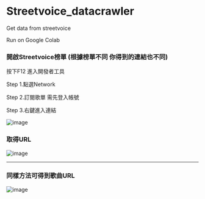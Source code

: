 # Streetvoice_datacrawler
Get data from streetvoice

Run on Google Colab
### 開啟Streetvoice榜單 (根據榜單不同 你得到的連結也不同)

按下F12 進入開發者工具

Step 1.點選Network

Step 2.訂閱歌單 需先登入帳號

Step 3.右鍵進入連結

![image](https://github.com/KidLiumingjie/Streetvoice_datacrawler/assets/108582775/b5e7cf62-4b90-483a-a707-9ef983830fb2)

### 取得URL

![image](https://github.com/KidLiumingjie/Streetvoice_datacrawler/assets/108582775/ed1d1906-e308-4e21-b070-64b455cf0ed3)

-------------------------------------------------------------------

### 同樣方法可得到歌曲URL

![image](https://github.com/KidLiumingjie/Streetvoice_datacrawler/assets/108582775/fdd4971c-e7ca-4663-ab94-d11316765a16)
